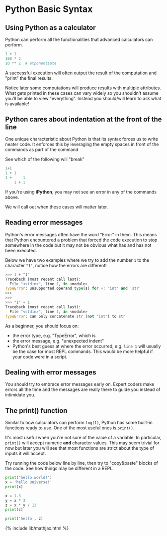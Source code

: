 # Python Basic Syntax

## Using Python as a calculator
Python can perform all the functionalities that advanced calculators
can perform.

```python
1 + 1
100 * 2
10 ** 2  # exponentiate
```

A successful execution will often output the result of the computation
and "print" the final results.

Notice later some computations will
produce results with multiple attributes. What gets printed in these cases
can vary widely so you shouldn't assume you'll be able to view "everything".
Instead you should/will learn to ask what is available!


## Python cares about indentation at the front of the line
One unique characteristic about Python is that its syntax forces us to
write neater code. It enforces this by leveraging the empty spaces
in front of the commands as part of the command.

See which of the following will "break"
```python
1+1
1 + 1
1 +     1
    1 + 1
```

If you're using **iPython**, you may not see an error in any of the commands
above.

We will call out when these cases will matter later.

## Reading error messages
Python's error messages often have the word "Error" in them.
This means that Python encountered a problem that forced the code execution
to stop somewhere in the code but it may not be obvious what has and has
not been executed.

Below we have two examples where we try to add the number `1` to the
character `"1"`, notice how the errors are different!

```python
>>> 1 + "1"
Traceback (most recent call last):
  File "<stdin>", line 1, in <module>
TypeError: unsupported operand type(s) for +: 'int' and 'str'
>>> 
>>> 
>>> "1" + 1
Traceback (most recent call last):
  File "<stdin>", line 1, in <module>
TypeError: can only concatenate str (not "int") to str
```

As a beginner, you should focus on:
- the error type, e.g. "TypeError", which is 
- the error message, e.g. "unexpected indent"
- Python's best guess at where the error occurred, e.g. `line 1` will
  usually be the case for most REPL commands. This would be more helpful
  if your code were in a script.

## Dealing with error messages
You should try to embrace error messages early on. Expert
coders make errors all the time and the messages are really there
to guide you instead of intimidate you.

## The print() function
Similar to how calculators can perform `log(1)`, Python has some built-in
functions ready to use. One of the most useful ones is `print()`.

It's most useful when you're not sure of the value of a variable.
In particular, `print()` will accept numeric **and** character values.
This may seem trivial for now but later you will see that most
functions are strict about the type of inputs it will accept. 

Try running the code below line by line, then try to "copy&paste" blocks
of the code. See how things may be different in a REPL.

```python
print('hello world!')
x = 'hello universe!'
print(x)

x = 1.3
y = x * 3
z = x * y / 13
print(z)

print('hello', z)
```

{% include lib/mathjax.html %}
